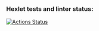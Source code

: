 ### Hexlet tests and linter status:
[![Actions Status](https://github.com/FoxxMGR/fullstack-javascript-project-46/actions/workflows/hexlet-check.yml/badge.svg)](https://github.com/FoxxMGR/fullstack-javascript-project-46/actions)
